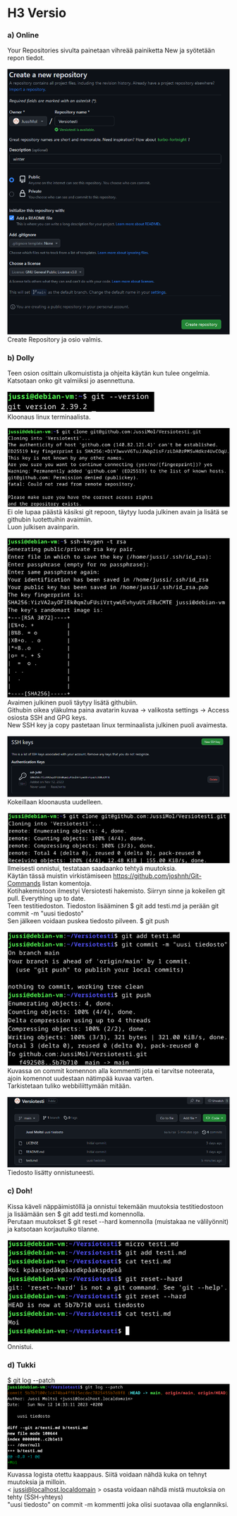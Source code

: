# H3 Versio
### a) Online
Your Repositories sivulta painetaan vihreää painiketta New ja syötetään repon tiedot. <br>
<br>
![Description](repo.png)
<br>
Create Repository ja osio valmis. <br>
### b) Dolly
Teen osion osittain ulkomuistista ja ohjeita käytän kun tulee ongelmia.<br>
Katsotaan onko git valmiiksi jo asennettuna. <br>
<br>
![Description](git.png)
<br>
Kloonaus linux terminaalista. <br>
<br>
![Description](finger.png)
<br>
Ei ole lupaa päästä käsiksi git repoon, täytyy luoda julkinen avain ja lisätä se githubin luotettuihin avaimiin. <br>
Luon julkisen avainparin. <br>
<br>
![Description](luonti.png)
<br>
Avaimen julkinen puoli täytyy lisätä githubiin. <br>
Githubin oikea yläkulma paina avatarin kuvaa -> valikosta settings -> Access osiosta SSH and GPG keys. <br>
New SSH key ja copy pastetaan linux terminaalista julkinen puoli avaimesta. <br>
<br>
![Description](ssh.png)
<br>
Kokeillaan kloonausta uudelleen. <br>
<br>
![Description](clone.png)
<br>
Ilmeisesti onnistui, testataan saadaanko tehtyä muutoksia. <br>
Käytän tässä muistin virkistämiseen https://github.com/joshnh/Git-Commands listan komentoja. <br>
Kotihakemistoon ilmestyi Versiotesti hakemisto. Siirryn sinne ja kokeilen git pull. Everything up to date. <br> 
Teen testitiedoston. Tiedoston lisääminen $ git add testi.md ja perään git commit -m "uusi tiedosto" <br>
Sen jälkeen voidaan puskea tiedosto pilveen. $ git push <br>
<br>
![Description](commit.png)
<br>
Kuvassa on commit komennon alla kommentti jota ei tarvitse noteerata, ajoin komennot uudestaan nätimpää kuvaa varten. <br>
Tarkistetaan tuliko webbiliittymään mitään. <br>
<br>
![Description](uusi.png)
<br>
Tiedosto lisätty onnistuneesti. <br>
### c) Doh!
Kissa käveli näppäimistöllä ja onnistui tekemään muutoksia testitiedostoon ja lisäämään sen $ git add testi.md komennolla. <br>
Perutaan muutokset $ git reset --hard komennolla (muistakaa ne välilyönnit) ja katsotaan korjautuiko tilanne. <br>
<br>
![Description](kissa.png)
<br>
Onnistui. <br>
### d) Tukki
$ git log --patch
<br>
![Description](logi.png)
<br>
Kuvassa logista otettu kaappaus. Siitä voidaan nähdä kuka on tehnyt muutoksia ja milloin.<br>
< jussi@localhost.localdomain > osasta voidaan nähdä mistä muutoksia on tehty (SSH-yhteys) <br>
"uusi tiedosto" on commit -m kommentti joka olisi suotavaa olla englanniksi. <br>

